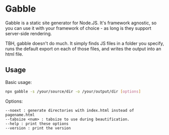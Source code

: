 # Gabble

Gabble is a static site generator for Node.JS. It's framework agnostic, so you can use it with your framework of choice - as long is they support server-side rendering. 

TBH, gabble doesn't do much. It simply finds JS files in a folder you specify, runs the default export on each of those files, and writes the output into an html file.

## Usage

Basic usage:

```sh
npx gabble -s /your/source/dir -o /your/output/dir [options]
```

Options:

```
--noext : generate directories with index.html instead of pagename.html
--tabsize <num> : tabsize to use during beautification.
--help : print these options
--version : print the version
```


